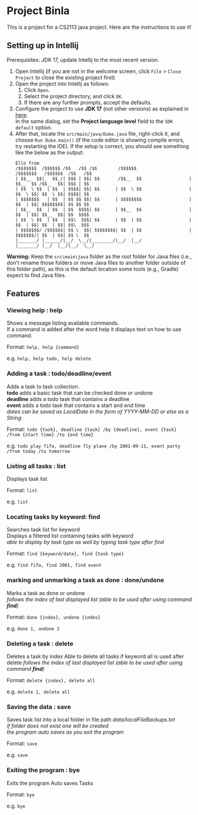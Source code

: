 # Project Binla
This is a project for a CS2113 java project. Here are the instructions to use it!

## Setting up in Intellij

Prerequisites: JDK 17, update Intellij to the most recent version.

1. Open Intellij (if you are not in the welcome screen, click `File` > `Close Project` to close the existing project first)
1. Open the project into Intellij as follows:
    1. Click `Open`.
    1. Select the project directory, and click `OK`.
    1. If there are any further prompts, accept the defaults.
1. Configure the project to use **JDK 17** (not other versions) as explained in [here](https://www.jetbrains.com/help/idea/sdk.html#set-up-jdk).<br>
   In the same dialog, set the **Project language level** field to the `SDK default` option.
1. After that, locate the `src/main/java/Duke.java` file, right-click it, and choose `Run Duke.main()` (if the code editor is showing compile errors, try restarting the IDE). If the setup is correct, you should see something like the below as the output:
   ```
   Ello from
   /$$$$$$$  /$$$$$$ /$$   /$$ /$$        /$$$$$$                    /$$$$$$$   /$$$$$$  /$$   /$$      
   | $$__  $$|_  $$_/| $$$ | $$| $$       /$$__  $$                  | $$__  $$ /$$__  $$| $$$ | $$      
   | $$  \ $$  | $$  | $$$$| $$| $$      | $$  \ $$                  | $$  \ $$| $$  \ $$| $$$$| $$      
   | $$$$$$$   | $$  | $$ $$ $$| $$      | $$$$$$$$                  | $$  | $$| $$$$$$$$| $$ $$ $$      
   | $$__  $$  | $$  | $$  $$$$| $$      | $$__  $$                  | $$  | $$| $$__  $$| $$  $$$$      
   | $$  \ $$  | $$  | $$\  $$$| $$      | $$  | $$                  | $$  | $$| $$  | $$| $$\  $$$      
   | $$$$$$$/ /$$$$$$| $$ \  $$| $$$$$$$$| $$  | $$                  | $$$$$$$/| $$  | $$| $$ \  $$      
   |_______/ |______/|__/  \__/|________/|__/  |__/                  |_______/ |__/  |__/|__/  \__/      
   ```
**Warning:** Keep the `src\main\java` folder as the root folder for Java files (i.e., don't rename those folders or move Java files to another folder outside of this folder path), as this is the default location some tools (e.g., Gradle) expect to find Java files.

## Features

### Viewing help : help
Shows a message listing available commands.  
If a command is added after the word help it displays text on how to use command.

Format: `help, help {command}`

e.g. `help, help todo, help delete`

### Adding a task : todo/deadline/event
Adds a task to task collection.  
__todo__ adds a basic task that can be checked done or undone  
__deadline__ adds a todo task that contains a deadline  
__event__ adds a todo task that contains a start and end time  
*dates can be saved as LocalDate in the form of YYYY-MM-DD or else as a String*

Format: `todo {task}, deadline {task} /by {deadline}, event {task} /from {start time} /to {end time}`

e.g. `todo play fifa, deadline fly plane /by 2001-09-11, event party /from today /to tomorrow`

### Listing all tasks : list
Displays task list

Format: `list`

e.g. `list`

### Locating tasks by keyword: find
Searches task list for keyword  
Displays a filtered list containing tasks with keyword  
*able to display by task type as well by typing task type after find*

Format: `find {keyword/date}, find {task type}`

e.g. `find fifa, find 2001, find event`


### marking and unmarking a task as done : done/undone
Marks a task as done or undone  
*follows the index of last displayed list (able to be used after using command __find__)*

Format: `done {index}, undone {index}`

e.g. `done 1, undone 2`


### Deleting a task : delete
Deletes a task by index
Able to delete all tasks if keyword all is used after delete
*follows the index of last displayed list (able to be used after using command __find__)*

Format: `delete {index}, delete all`

e.g. `delete 1, delete all`

### Saving the data : save
Saves task list into a local folder in file path *data/localFileBackups.txt*  
*if folder does not exist one will be created*  
*the program auto saves as you exit the program*

Format: `save`

e.g. `save`

### Exiting the program : bye
Exits the program
Auto saves Tasks

Format: `bye`

e.g. `bye`


